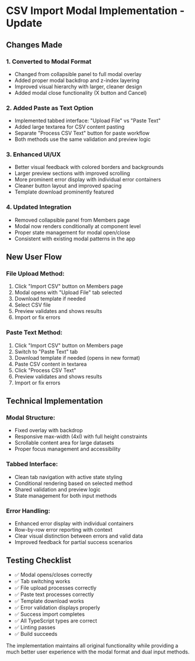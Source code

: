 # CSV Import Modal Implementation - Update

## Changes Made

### 1. Converted to Modal Format
- Changed from collapsible panel to full modal overlay
- Added proper modal backdrop and z-index layering
- Improved visual hierarchy with larger, cleaner design
- Added modal close functionality (X button and Cancel)

### 2. Added Paste as Text Option
- Implemented tabbed interface: "Upload File" vs "Paste Text"
- Added large textarea for CSV content pasting
- Separate "Process CSV Text" button for paste workflow
- Both methods use the same validation and preview logic

### 3. Enhanced UI/UX
- Better visual feedback with colored borders and backgrounds
- Larger preview sections with improved scrolling
- More prominent error display with individual error containers
- Cleaner button layout and improved spacing
- Template download prominently featured

### 4. Updated Integration
- Removed collapsible panel from Members page
- Modal now renders conditionally at component level
- Proper state management for modal open/close
- Consistent with existing modal patterns in the app

## New User Flow

### File Upload Method:
1. Click "Import CSV" button on Members page
2. Modal opens with "Upload File" tab selected
3. Download template if needed
4. Select CSV file
5. Preview validates and shows results
6. Import or fix errors

### Paste Text Method:
1. Click "Import CSV" button on Members page
2. Switch to "Paste Text" tab
3. Download template if needed (opens in new format)
4. Paste CSV content in textarea
5. Click "Process CSV Text"
6. Preview validates and shows results
7. Import or fix errors

## Technical Implementation

### Modal Structure:
- Fixed overlay with backdrop
- Responsive max-width (4xl) with full height constraints
- Scrollable content area for large datasets
- Proper focus management and accessibility

### Tabbed Interface:
- Clean tab navigation with active state styling
- Conditional rendering based on selected method
- Shared validation and preview logic
- State management for both input methods

### Error Handling:
- Enhanced error display with individual containers
- Row-by-row error reporting with context
- Clear visual distinction between errors and valid data
- Improved feedback for partial success scenarios

## Testing Checklist

- ✅ Modal opens/closes correctly
- ✅ Tab switching works
- ✅ File upload processes correctly
- ✅ Paste text processes correctly
- ✅ Template download works
- ✅ Error validation displays properly
- ✅ Success import completes
- ✅ All TypeScript types are correct
- ✅ Linting passes
- ✅ Build succeeds

The implementation maintains all original functionality while providing a much better user experience with the modal format and dual input methods.